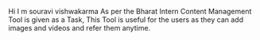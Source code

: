  Hi I m souravi vishwakarma 
As per the Bharat Intern Content Management Tool is given as a Task, This Tool is useful for the users as they can add images and videos and refer them anytime.
